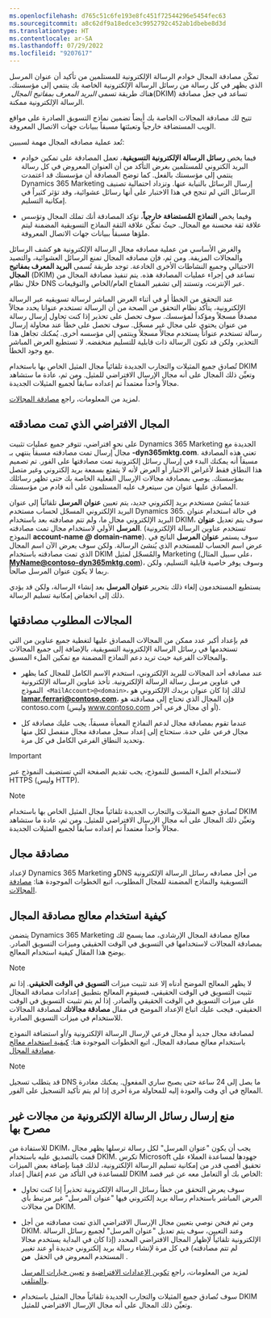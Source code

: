 ```yaml
---
ms.openlocfilehash: d765c51c6fe193e8fc451f72544296e5454fec63
ms.sourcegitcommit: a8c62df9a18edce3c9952792c452ab1dbebe8d3d
ms.translationtype: HT
ms.contentlocale: ar-SA
ms.lasthandoff: 07/29/2022
ms.locfileid: "9207617"
---
```

تمكّن مصادقة المجال خوادم الرسالة الإلكترونية للمستلمين من تأكيد أن عنوان المرسل الذي يظهر في كل رسالة من رسائل الرسالة الإلكترونية الخاصة بك ينتمي إلى مؤسستك. هناك طريقة تسمى *البريد المعرف بمفاتيح المجال* ‏(DKIM) تساعد في جعل مصادقة الرسالة الإلكترونية ممكنة.

تتيح لك مصادقة المجالات الخاصة بك أيضاً تضمين نماذج التسويق الصادرة على مواقع الويب المستضافة خارجياً وتعبئتها مسبقاً ببيانات جهات الاتصال المعروفة.

تُعد عملية مصادقه المجال مهمة لسببين:

-   فيما يخص **رسائل الرسالة الإلكترونية التسويقية**، تعمل المصادقة على تمكين خوادم البريد الكتروني للمستلمين بغرض التأكد من أن العنوان المعروض في كل رسالة ينتمي إلى مؤسستك بالفعل. كما توضح المصادقة أن مؤسستك قد اعتمدت Dynamics 365 Marketing إرسال الرسائل بالنيابة عنها. وتزداد احتمالية تصنيف الرسائل التي لم تنجح في هذا الاختبار على أنها رسائل عشوائية، وقد تؤثر كثيراً في إمكانية التسليم.

-   وفيما يخص **النماذج المُستضافة خارجياً**، تؤكد المصادقة أنك تملك المجال وتؤسس علاقة ثقة محسنة مع المجال. حيثُ تمكّن علاقة الثقة النماذج التسويقية المضمنة ليتم ملؤها مسبقاً ببيانات جهات الاتصال المعروفة.

والغرض الأساسي من عملية مصادقه مجال الرسالة الإلكترونية هو كشف الرسائل والمجالات المزيفة. ومن ثم، فإن مصادقه المجال تمنع الرسائل العشوائية، والتصيد الاحتيالي وجميع النشاطات الأخرى الخادعة. توجد طريقة تُسمى **البريد المعرف بمفاتيح المجال** (‏DKIM) تساعد في إجراء عمليات المصادقة هذه. يتم تنفيذ مصادقة المجال من خلال نظام DNS عبر الإنترنت، وتستند إلى تشفير المفتاح العام/الخاص والتوقيعات.

عند التحقق من الخطأ أو في أثناء العرض المباشر لرسالة تسويقيه عبر الرسالة الإلكترونية، يتأكد نظام التحقق من الصحة من أن الرسالة تستخدم عنوانا يحدد مجالاً مصدقاً مسجلاً ومؤكداً لمؤسسك. سوف تحصل على تحذير إذا كنت تحاول إرسال رسالة من عنوان يحتوي على مجال غير مسجّل. سوف تحصل على خطأ عند محاولة إرسال رسالة تستخدم عنواناً يستخدم مجالاً مسجلاً وينتمي إلى مؤسسه أخرى. يُمكنك تجاهل هذا التحذير، ولكن قد تكون الرسالة ذات قابلية للتسليم منخفضه. لا تستطيع العرض المباشر مع وجود الخطأ.

تُصادق جميع المثيلات والتجارب الجديدة تلقائياً مجال المثيل الخاص بها باستخدام DKIM وتعيِّن ذلك المجال على أنه مجال الإرسال الافتراضي للمثيل. ومن ثم، عادة ما ستشاهد مجالاً واحداً معتمداً تم إعداده سابقاً لجميع المثيلات الجديدة.

لمزيد من المعلومات، راجع [مصادقة المجالات](/dynamics365/marketing/mkt-settings-authenticate-domains?azure-portal=true).

## <a name="the-default-authenticated-domain"></a>المجال الافتراضي الذي تمت مصادقته

على نحوٍ افتراضي، تتوفر جميع عمليات تثبيت Dynamics 365 Marketing الجديدة مع مجال إرسال تمت مصادقته مسبقاً ينتهي بـ **-dyn365mktg.com**. تعني هذه المصادقة مسبقاً أنه يمكنك البدء في إرسال رسائل إلكترونية تمت مصادقتها على الفور. تم تصميم هذا النطاق فقط لأغراض الاختبار أو العرض لأنه لا يتمتع بسمعة بريد إلكتروني وغير متصل بمؤسستك. يوصى بمصادقة مجالات الإرسال الفعلية الخاصة بك حتى تظهر رسائلك المصادق عليها عنوان من سيتعرف عليه المستلمون على أنه قادم من مؤسستك.

عندما يُنشئ مستخدم بريد إلكتروني جديد، يتم تعيين **عنوان المرسل** تلقائياً إلى عنوان البريد الإلكتروني المسجّل لحساب مستخدم Dynamics 365. في حالة استخدام عنوان البريد الإلكتروني مجال ما، ولم تتم مصادقته بعد باستخدام DKIM، سوف يتم تعديل **عنوان المرسل** الأولي لاستخدام مجال تمت مصادقته. (تستخدم عناوين الرسالة الإلكترونية النموذج **account-name *@* domain-name**). سوف يستمر **عنوان المرسل** الناتج في عرض اسم الحساب للمستخدم الذي يُنشئ الرسالة. ولكن سوف يعرض الآن اسم المجال الذي تمت مصادقته باستخدام DKIM والمُسجّل لمثيل Marketing (على سبيل المثال، **MyName@contoso-dyn365mktg.com**)، وسوف يوفر خاصية قابلية التسليم، ولكن ربما لا يكون عنوان المرسل صالحاً.

يستطيع المستخدمون إلغاء ذلك بتحرير **عنوان المرسل** بعد إنشاء الرسالة، ولكن قد يؤدي ذلك إلى انخفاض إمكانية تسليم الرسالة.

## <a name="which-domains-to-authenticate"></a>المجالات المطلوب مصادقتها

قم بإعداد أكبر عدد ممكن من المجالات المصادق عليها لتغطية جميع عناوين من التي تستخدمها في رسائل الرسالة الإلكترونية التسويقية، بالإضافة إلى جميع المجالات والمجالات الفرعية حيث تريد دعم النماذج المضمنة مع تمكين الملء المسبق.

-   عند مصادقه أحد المجالات للبريد الإلكتروني، استخدم الاسم الكامل للمجال كما يظهر في عناوين مرسل رسالة الرسالة الإلكترونية. تأخذ عناوين الرسالة الإلكترونية النموذج  `<MailAccount>@<domain>`، لذلك إذا كان عنوان بريدك الإلكتروني هو **lamar.ferrari@contoso.com**، فإن المجال الذي تحتاج إلى مصادقته هو contoso.com (وليس www.contoso.com أو أي مجال فرعي آخر).

-   عندما تقوم بمصادقة مجال لدعم النماذج المعبأة مسبقاً، يجب عليك مصادقة كل مجال فرعي على حدة. ستحتاج إلى إعداد سجل مصادقة مجال منفصل لكل منها وتحديد النطاق الفرعي الكامل في كل مرة.

> [!IMPORTANT]
> لاستخدام الملء المسبق للنموذج، يجب تقديم الصفحة التي تستضيف النموذج عبر HTTPS (وليس HTTP).

> [!NOTE]
> تُصادق جميع المثيلات والتجارب الجديدة تلقائياً مجال المثيل الخاص بها باستخدام DKIM وتعيِّن ذلك المجال على أنه مجال الإرسال الافتراضي للمثيل. ومن ثم، عادة ما ستشاهد مجالاً واحداً معتمداً تم إعداده سابقاً لجميع المثيلات الجديدة.

## <a name="authenticate-a-domain"></a>مصادقة مجال

لإعداد Dynamics 365 Marketing وDNS من أجل مصادقه رسائل الرسالة الإلكترونية التسويقية والنماذج المضمنة للمجال المطلوب، اتبع الخطوات الموجودة هنا: [مصادفة المجالات](/dynamics365/marketing/mkt-settings-authenticate-domains?azure-portal=true).

## <a name="how-to-use-the-domain-authentication-wizard"></a>كيفية استخدام معالج مصادقة المجال

يتضمن Dynamics 365 Marketing معالج مصادقة المجال الإرشادي، مما يسمح لك بمصادقة المجالات لاستخدامها في التسويق في الوقت الحقيقي وميزات التسويق الصادر. يوضح هذا المقال كيفية استخدام المعالج.

> [!NOTE]
> لا يظهر المعالج الموضح أدناه إلا عند تثبيت ميزات **التسويق في الوقت الحقيقي**. إذا تم تثبيت التسويق في الوقت الحقيقي، فسيقوم المعالج بتطبيق إعدادات مصادقة المجال على ميزات التسويق في الوقت الحقيقي والصادر. إذا لم يتم تثبيت التسويق في الوقت الحقيقي، فيجب عليك اتباع الإعداد الموضح في مقال **مصادقة مجالاتك** لمصادقة المجالات للاستخدام في ميزات التسويق الصادرة.

لمصادقة مجال جديد أو مجال فرعي لإرسال الرسالة الإلكترونية و/أو استضافة النموذج باستخدام معالج مصادقة المجال، اتبع الخطوات الموجودة هنا: [كيفية استخدام معالج مصادقة المجال](/dynamics365/marketing/real-time-marketing-domain?azure-portal=true#how-to-use-the-domain-authentication-wizard).

> [!NOTE]
> قد يتطلب تسجيل DNS ما يصل إلى 24 ساعة حتى يصبح ساري المفعول. يمكنك مغادرة المعالج في أي وقت والعودة إليه للمحاولة مرة أخرى إذا لم يتم تأكيد التسجيل على الفور.

## <a name="prevent-sending-emails-from-unauthorized-domains"></a>منع إرسال رسائل الرسالة الإلكترونية من مجالات غير مصرح بها

للاستفادة من DKIM، يجب أن يكون "عنوان المرسل" لكل رسالة ترسلها يظهر مجال قمت بالتصديق عليه باستخدام DKIM. تكرس Microsoft جهودها لمساعدة العملاء على تحقيق أقصى قدر من إمكانية تسليم الرسالة الإلكترونية، لذلك قمنا بإضافة بعض الميزات للمساعدة في التأكد من عدم إغفال إعداد DKIM الخاص بك أو التعامل معه عن غير قصد:

-   سوف يعرض التحقق من خطأ رسائل الرسالة الإلكترونية تحذيراً إذا كنت تحاول العرض المباشر باستخدام رسالة بريد إلكتروني فيها "عنوان المرسل" غير مرتبط بأي من مجالات DKIM.

-   ومن ثم فنحن نوصي بتعيين مجال الإرسال الافتراضي الذي تمت مصادقته من أجل DKIM. وعند التعيين، سوف يتم تعديل "عنوان المرسل" لجميع رسائل الرسالة الإلكترونية تلقائياً لإظهار المجال الافتراضي المحدد (إذا كان في البداية يستخدم مجالا لم تتم مصادقته) في كل مرة لإنشاء رسالة بريد إلكتروني جديدة أو عند تغيير المستخدم المعروض في الحقل  **من** . 

    لمزيد من المعلومات، راجع [تكوين الإعدادات الافتراضية](/dynamics365/marketing/mkt-settings-default-marketing?azure-portal=true) و [تعيين خيارات المرسل والمتلقي](/dynamics365/marketing/email-properties?azure-portal=true#send-receive-options).

-   سوف تُصادق جميع المثيلات والتجارب الجديدة تلقائياً مجال المثيل باستخدام DKIM وتعيِّن ذلك المجال على أنه مجال الإرسال الافتراضي للمثيل.
